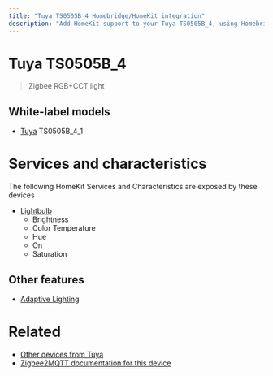 ```yaml
---
title: "Tuya TS0505B_4 Homebridge/HomeKit integration"
description: "Add HomeKit support to your Tuya TS0505B_4, using Homebridge, Zigbee2MQTT and homebridge-z2m."
---
```

<!---
This file has been GENERATED using src/docgen/docgen.ts
DO NOT EDIT THIS FILE MANUALLY!
-->
# Tuya TS0505B_4
> Zigbee RGB+CCT light


## White-label models
* [Tuya](../index.md#tuya) TS0505B_4_1

# Services and characteristics
The following HomeKit Services and Characteristics are exposed by
these devices

* [Lightbulb](../../light.md)
  * Brightness
  * Color Temperature
  * Hue
  * On
  * Saturation

## Other features
* [Adaptive Lighting](../../light.md)

# Related
* [Other devices from Tuya](../index.md#tuya)
* [Zigbee2MQTT documentation for this device](https://www.zigbee2mqtt.io/devices/TS0505B_4.html)